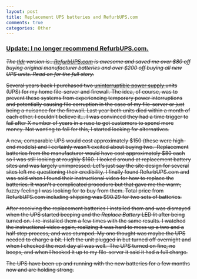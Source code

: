 ```yaml
--- 
layout: post
title: Replacement UPS batteries and RefurbUPS.com
comments: true
categories: Other
---
```

<h3><a href="http://cameronstokes.com/2011/05/14/update-replacement-ups-batteries-and-refurbups-com/"><strong>Update: I no longer recommend RefurbUPS.com.</strong></a></h3>
<span style="text-decoration: line-through;"><em>The <a href="http://en.wiktionary.org/wiki/TLDR">tldr</a> version is...<a href="http://www.refurbups.com/">RefurbUPS.com</a> is awesome and saved me over $80 off buying original manufacturer batteries and over $200 off buying all new UPS units. Read on for the full story.</em></span>

<span style="text-decoration: line-through;">Several years back I purchased two <a href="http://en.wikipedia.org/wiki/Uninterruptible_power_supply">uninterruptible power supply </a>units (UPS) for my home file-server and firewall. The idea, of course, was to prevent these systems from experiencing temporary power interruptions and potentially causing file corruption in the case of my file-server or just being a nuisance for the firewall. Last year both units died within a month of each other. I couldn't believe it... I was convinced they had a time trigger to fail after X number of years in a ruse to get customers to spend more money. Not wanting to fall for this, I started looking for alternatives.</span>

<span style="text-decoration: line-through;">A new, comparable UPS would cost approximately $150 (these were high-end models) and I certainly wasn't excited about buying two.  Replacement batteries from the manufacturer would have cost approximately $80 each so I was still looking at roughly $160. I looked around at replacement battery sites and was largely unimpressed. Let's just say the site design for several sites left me questioning their credibility. I finally found RefurbUPS.com and was sold when I found their instructional video for how to replace the batteries. It wasn't a complicated procedure but that gave me the warm, fuzzy feeling I was looking for to buy from them. Total price from RefurbUPS.com including shipping was $90.29 for two sets of batteries.</span>

<span style="text-decoration: line-through;">After receiving the replacement batteries I installed them and was dismayed when the UPS started beeping and the <em>Replace Battery</em> LED lit after being turned on. I re-installed them a few times with the same results. I watched the instructional video again, realizing it was hard to mess up a two and a half step process, and was stumped. My one thought was maybe the UPS needed to charge a bit. I left the unit plugged in but turned off overnight and when I checked the next day all was well.  The UPS turned on fine, no beeps, and when I hooked it up to my file-server it said it had a full charge.</span>

<span style="text-decoration: line-through;">The UPS have been up and running with the new batteries for a few months now and are holding strong.</span>
